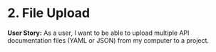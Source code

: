 
# 2. File Upload

**User Story:** As a user, I want to be able to upload multiple API documentation files (YAML or JSON) from my computer to a project.
